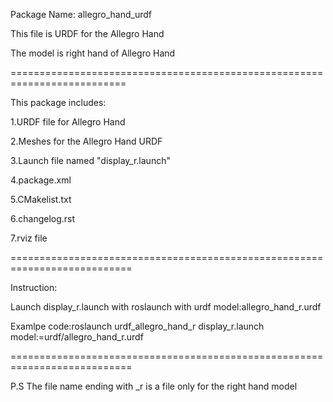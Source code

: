 Package Name: allegro_hand_urdf

This file is URDF for the Allegro Hand

The model is right hand of Allegro Hand

==========================================================================

This package includes:

1.URDF file for Allegro Hand

2.Meshes for the Allegro Hand URDF

3.Launch file named "display_r.launch"

4.package.xml

5.CMakelist.txt

6.changelog.rst

7.rviz file

===========================================================================


Instruction:

Launch display_r.launch with roslaunch with urdf model:allegro_hand_r.urdf

Examlpe code:roslaunch urdf_allegro_hand_r display_r.launch model:=urdf/allegro_hand_r.urdf

===========================================================================

P.S
The file name ending with _r is a file only for the right hand model


